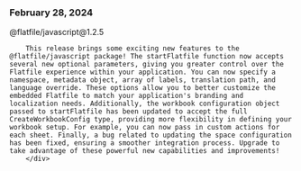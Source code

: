
### February 28, 2024

<div style={{ display: "table", width: "auto" }}>

  <div style={{ display: "table-row", width: "auto" }}>
      <Snippet file="chips/wrappers.mdx" />
        <div style={{ float: "left", display: "table-column", paddingLeft: "30px", width: "calc(80% - 30px)" }}>
        @flatfile/javascript@1.2.5

        This release brings some exciting new features to the @flatfile/javascript package! The startFlatfile function now accepts several new optional parameters, giving you greater control over the Flatfile experience within your application. You can now specify a namespace, metadata object, array of labels, translation path, and language override. These options allow you to better customize the embedded Flatfile to match your application's branding and localization needs. Additionally, the workbook configuration object passed to startFlatfile has been updated to accept the full CreateWorkbookConfig type, providing more flexibility in defining your workbook setup. For example, you can now pass in custom actions for each sheet. Finally, a bug related to updating the space configuration has been fixed, ensuring a smoother integration process. Upgrade to take advantage of these powerful new capabilities and improvements!
        </div>
  </div>

</div>
